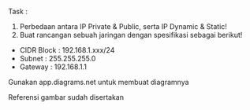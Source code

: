 
Task :
1. Perbedaan antara IP Private & Public, serta IP Dynamic & Static!
2. Buat rancangan sebuah jaringan dengan spesifikasi sebagai berikut!
- CIDR Block : 192.168.1.xxx/24
- Subnet : 255.255.255.0
- Gateway : 192.168.1.1

Gunakan app.diagrams.net untuk membuat diagramnya

Referensi gambar sudah disertakan
